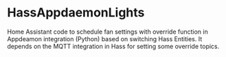 # HassAppdaemonLights
Home Assistant code to schedule fan settings with override function in Appdeamon integration (Python) based on switching Hass Entities. It depends on the MQTT integration in Hass for setting some override topics.
